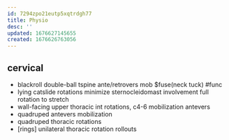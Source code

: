 ```yaml
---
id: 7294zpo21eutp5xqtrdgh77
title: Physio
desc: ''
updated: 1676627145655
created: 1676626763056
---
```


## cervical
- blackroll double-ball tspine ante/retrovers mob $fuse(neck tuck) #func
- lying catslide rotations
  minimize sternocleidomast involvement
  full rotation to stretch
- wall-facing upper thoracic int rotations, c4-6 mobilization antevers
- quadruped antevers mobilization
- quadruped thoracic rotations
- [rings] unilateral thoracic rotation rollouts
